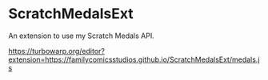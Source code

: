 # ScratchMedalsExt
An extension to use my Scratch Medals API.

https://turbowarp.org/editor?extension=https://familycomicsstudios.github.io/ScratchMedalsExt/medals.js
